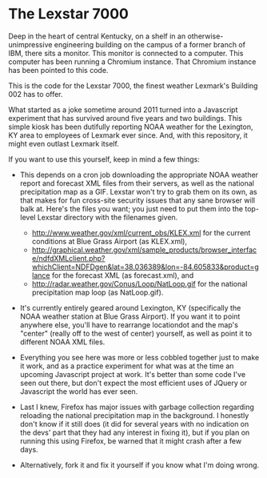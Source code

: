# The Lexstar 7000

Deep in the heart of central Kentucky, on a shelf in an otherwise-unimpressive engineering building on the campus of a former branch of IBM, there sits a monitor.  This monitor is connected to a computer.  This computer has been running a Chromium instance.  That Chromium instance has been pointed to this code.

This is the code for the Lexstar 7000, the finest weather Lexmark's Building 002 has to offer.

What started as a joke sometime around 2011 turned into a Javascript experiment that has survived around five years and two buildings.  This simple kiosk has been dutifully reporting NOAA weather for the Lexington, KY area to employees of Lexmark ever since.  And, with this repository, it might even outlast Lexmark itself.

If you want to use this yourself, keep in mind a few things:

* This depends on a cron job downloading the appropriate NOAA weather report and forecast XML files from their servers, as well as the national precipitation map as a GIF.  Lexstar won't try to grab them on its own, as that makes for fun cross-site security issues that any sane browser will balk at.  Here's the files you want; you just need to put them into the top-level Lexstar directory with the filenames given.
  * http://www.weather.gov/xml/current_obs/KLEX.xml for the current conditions at Blue Grass Airport (as KLEX.xml),
  * http://graphical.weather.gov/xml/sample_products/browser_interface/ndfdXMLclient.php?whichClient=NDFDgen&lat=38.036389&lon=-84.605833&product=glance for the forecast XML (as forecast.xml), and
  * http://radar.weather.gov/Conus/Loop/NatLoop.gif for the national precipitation map loop (as NatLoop.gif).

* It's currently entirely geared around Lexington, KY (specifically the NOAA weather station at Blue Grass Airport).  If you want it to point anywhere else, you'll have to rearrange locationdot and the map's "center" (really off to the west of center) yourself, as well as point it to different NOAA XML files.

* Everything you see here was more or less cobbled together just to make it work, and as a practice experiment for what was at the time an upcoming Javascript project at work.  It's better than some code I've seen out there, but don't expect the most efficient uses of JQuery or Javascript the world has ever seen.

* Last I knew, Firefox has major issues with garbage collection regarding reloading the national precipitation map in the background.  I honestly don't know if it still does (it did for several years with no indication on the devs' part that they had any interest in fixing it), but if you plan on running this using Firefox, be warned that it might crash after a few days.

* Alternatively, fork it and fix it yourself if you know what I'm doing wrong.
